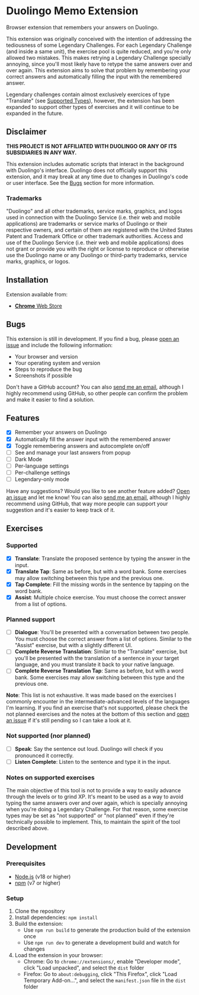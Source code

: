 # Duolingo Memo Extension

Browser extension that remembers your answers on Duolingo.

This extension was originally conceived with the intention of addressing the tediousness of some Legendary Challenges. For each Legendary Challenge (and inside a same unit), the exercise pool is quite reduced, and you're only allowed two mistakes. This makes retrying a Legendary Challenge specially annoying, since you'll most likely have to retype the same answers over and over again. This extension aims to solve that problem by remembering your correct answers and automatically filling the input with the remembered answer.

Legendary challenges contain almost exclusively exercices of type "Translate" (see [Supported Types](#supported)), however, the extension has been expanded to support other types of exercises and it will continue to be expanded in the future.

## Disclaimer

**THIS PROJECT IS NOT AFFILIATED WITH DUOLINGO OR ANY OF ITS SUBSIDIARIES IN ANY WAY.**

This extension includes automatic scripts that interact in the background with Duolingo's interface. Duolingo does not officially support this extension, and it may break at any time due to changes in Duolingo's code or user interface. See the [Bugs](#bugs) section for more information.

### Trademarks

"Duolingo" and all other trademarks, service marks, graphics, and logos used in connection with the Duolingo Service (i.e. their web and mobile applications) are trademarks or service marks of Duolingo or their respective owners, and certain of them are registered with the United States Patent and Trademark Office or other trademark authorities. Access and use of the Duolingo Service (i.e. their web and mobile applications) does not grant or provide you with the right or license to reproduce or otherwise use the Duolingo name or any Duolingo or third-party trademarks, service marks, graphics, or logos.

## Installation

Extension available from:

- [**Chrome** Web Store](https://chrome.google.com/webstore/detail/duolingo-memo/oibokknlhjginjokcocnilfibocideol)

## Bugs

This extension is still in development. If you find a bug, please [open an issue](https://github.com/MatiasDuhalde/duolingo-memo/issues) and include the following information:

- Your browser and version
- Your operating system and version
- Steps to reproduce the bug
- Screenshots if possible

Don't have a GitHub account? You can also [send me an email](mailto:contact@duhal.de), although I highly recommend using GitHub, so other people can confirm the problem and make it easier to find a solution.

## Features

- [x] Remember your answers on Duolingo
- [x] Automatically fill the answer input with the remembered answer
- [x] Toggle remembering answers and autocomplete on/off
- [ ] See and manage your last answers from popup
- [ ] Dark Mode
- [ ] Per-language settings
- [ ] Per-challenge settings
- [ ] Legendary-only mode

Have any suggestions? Would you like to see another feature added? [Open an issue](https://github.com/MatiasDuhalde/duolingo-memo/issues) and let me know! You can also [send me an email](mailto:contact@duhal.de), although I highly recommend using GitHub, that way more people can support your suggestion and it's easier to keep track of it.

## Exercises

### Supported

- [x] **Translate**: Translate the proposed sentence by typing the answer in the input.
- [x] **Translate Tap**: Same as before, but with a word bank. Some exercises may allow switching between this type and the previous one.
- [x] **Tap Complete**: Fill the missing words in the sentence by tapping on the word bank.
- [x] **Assist**: Multiple choice exercise. You must choose the correct answer from a list of options.

### Planned support

- [ ] **Dialogue**: You'll be presented with a conversation between two people. You must choose the correct answer from a list of options. Similar to the "Assist" exercise, but with a slightly different UI.
- [ ] **Complete Reverse Translation**: Similar to the "Translate" exercise, but you'll be presented with the translation of a sentence in your target language, and you must translate it back to your native language.
- [ ] **Complete Reverse Translation Tap**: Same as before, but with a word bank. Some exercises may allow switching between this type and the previous one.

**Note**: This list is not exhaustive. It was made based on the exercises I commonly encounter in the intermediate-advanced levels of the languages I'm learning. If you find an exercise that's not supported, please check the not planned exercises and the notes at the bottom of this section and [open an issue](https://github.com/MatiasDuhalde/duolingo-memo/issues) if it's still pending so I can take a look at it.

### Not supported (nor planned)

- [ ] **Speak**: Say the sentence out loud. Duolingo will check if you pronounced it correctly.
- [ ] **Listen Complete**: Listen to the sentence and type it in the input.

### Notes on supported exercises

The main objective of this tool is not to provide a way to easily advance through the levels or to grind XP. It's meant to be used as a way to avoid typing the same answers over and over again, which is specially annoying when you're doing a Legendary Challenge. For that reason, some exercise types may be set as "not supported" or "not planned" even if they're technically possible to implement. This, to maintain the spirit of the tool described above.

## Development

### Prerequisites

- [Node.js](https://nodejs.org/en/) (v18 or higher)
- [npm](https://www.npmjs.com/) (v7 or higher)

### Setup

1. Clone the repository
2. Install dependencies: `npm install`
3. Build the extension:
    - Use `npm run build` to generate the production build of the extension once
    - Use `npm run dev` to generate a development build and watch for changes
4. Load the extension in your browser:
    - Chrome: Go to `chrome://extensions/`, enable "Developer mode", click "Load unpacked", and select the `dist` folder
    - Firefox: Go to `about:debugging`, click "This Firefox", click "Load Temporary Add-on...", and select the `manifest.json` file in the `dist` folder

